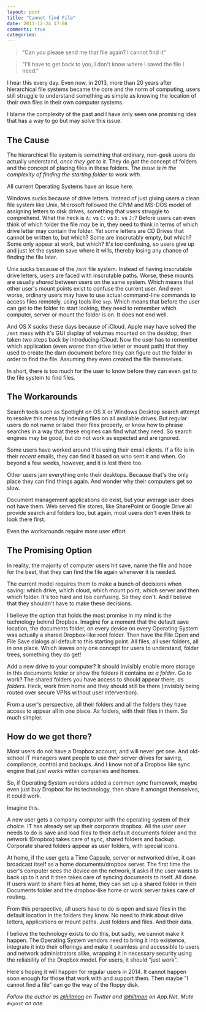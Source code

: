 ```yaml
---
layout: post
title: "Cannot find File"
date: 2013-12-24 17:08
comments: true
categories: 
---
```


> "Can you please send me that file again? I cannot find it"

> "I'll have to get back to you, I don't know where I saved the file I need."

I hear this every day. Even now, in 2013, more than 20 years after hierarchical file systems became the core and the norm of computing, users still struggle to understand something as simple as knowing the location of their own files in their own computer systems.

I blame the complexity of the past and I have only seen one promising idea that has a way to go but may solve this issue.

## The Cause

The hierarchical file system is something that ordinary, non-geek users do actually understand, *once they get to it*. They do *get* the concept of folders and the concept of placing files in these folders. *The issue is in the complexity of finding the starting folder to work with.*

All current Operating Systems have an issue here.

Windows sucks because of drive letters. Instead of just giving users a clean file system like Unix, Microsoft followed the CP/M and MS-DOS model of assigning letters to disk drives, something that users struggle to comprehend. What the heck is `A:` vs `C:` vs `D:` vs `J:`? Before users can even think of which folder the file *may* be in, they need to think in terms of which drive letter may contain the folder. Yet some letters are CD Drives that cannot be written to, but which? Some are inscrutably empty, but which? Some only appear at work, but which? It's too confusing, so users give up and just let the system save where it wills, thereby losing any chance of finding the file later.

Unix sucks because of the `/mnt` file system. Instead of having inscrutable drive letters, users are faced with inscrutable paths. Worse, these mounts are usually *shared* between users on the same system. Which means that other user's mount points exist to confuse the current user. And even worse, ordinary users may have to use actual command-line commands to access files remotely, using tools like `scp`. Which means that before the user can get to the folder to start looking, they need to remember which computer, server or mount the folder is on. It does not end well.

And OS X sucks these days because of iCloud. Apple may have solved the `/mnt` mess with it's GUI display of volumes mounted on the desktop, then taken two steps back by introducing iCloud. Now the user has to remember which application (even *worse* than drive letter or mount path) that they used to create the darn document before they can figure out the folder in order to find the file. Assuming they even created the file themselves.

In short, there is too much for the user to know before they can even get to the file system to find files.

## The Workarounds

Search tools such as Spotlight on OS X or Windows Desktop search attempt to resolve this mess by indexing files on all available drives. But regular users do not name or label their files properly, or know how to phrase searches in a way that these engines can find what they need. So search engines may be good, but do not work as expected and are ignored.

Some users have worked around this using their email clients. If a file is in their *recent* emails, they can find it based on who sent it and when. Go beyond a few weeks, however, and it is lost there too.

Other users jam everything onto their desktops. Because that's the only place they can find things again. And wonder why their computers get so slow.

Document management applications do exist, but your average user does not have them. Web served file stores, like SharePoint or Google Drive all provide search and folders too, but again, most users don't even think to look there first.

Even the workarounds require more user effort.

## The Promising Option

In reality, the majority of computer users hit save, name the file and hope for the best, that they can find the file again whenever it is needed.

The current model requires them to make a bunch of decisions when saving: which drive, which cloud, which mount point, which server and then which folder. It's too hard and too confusing. So they don't. And I believe that they shouldn't have to make these decisions.

I believe the option that holds the most promise in my mind is the technology behind Dropbox. Imagine for a moment that the default save location, the documents folder, on every device on every Operating System was actually a shared Dropbox-like root folder. Then have the File Open and File Save dialogs all default to this starting point. All files, all user folders, all in one place. Which leaves only one concept for users to understand, folder trees, something they do get!

Add a new drive to your computer? It should invisibly enable more storage in this documents folder or show the folders it contains *as a folder*. Go to work? The shared folders you have access to should appear there, *as folders*. Heck, work from home and they should still be there (invisibly being routed over secure VPNs without user intervention).

From a user's perspective, all their folders and all the folders they have access to appear all in one place. As folders, with their files in them. So much simpler.

## How do we get there?

Most users do not have a Dropbox account, and will never get one. And old-school IT managers want people to use *their* server drives for saving, compliance, control and backups. And I know not of a Dropbox like sync engine that *just works* within companies and homes.

So, if Operating System vendors added a common sync framework, maybe even just buy Dropbox for its technology, then share it amongst themselves, it could work.

Imagine this.

A new user gets a company computer with the operating system of their choice. IT has already set up their corporate dropbox. All the user user needs to do is save and load files to their default documents folder and the network (Dropbox) takes care of sync, shared folders and backup. Corporate shared folders appear as user folders, with special icons.

At home, if the user gets a Time Capsule, server or networked drive, it can broadcast itself as a home documents/dropbox server. The first time the user's computer sees the device on the network, it asks if the user wants to back up to it and it then takes care of syncing documents to itself. All done. If users want to share files at home, they can set up a shared folder in their Documents folder and the dropbox-like home or work server takes care of routing.

From this perspective, all users have to do is open and save files in the default location in the folders they know. No need to think about drive letters, applications or mount paths. Just folders and files. And their data.

I believe the technology exists to do this, but sadly, we cannot make it happen. The Operating System vendors need to bring it into existence, integrate it into their offerings and make it seamless and accessible to users and network administrators alike, wrapping it in necessary security using the reliability of the Dropbox model. For users, it should "just work".

Here's hoping it will happen for regular users in 2014. It cannot happen soon enough for those that work with and support them. Then maybe "I cannot find a file" can go the way of the floppy disk.

*Follow the author as [@hiltmon](http://twitter.com/hiltmon) on Twitter and [@hiltmon](http://alpha.app.net/hiltmon) on App.Net. Mute `#xpost` on one.*